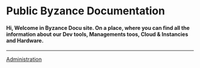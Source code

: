 # Public Byzance Documentation

#### Hi, Welcome in Byzance Docu site. On a place, where you can find all the information about our Dev tools, Managements toos, Cloud & Instancies and Hardware. 




--- 
[Administration](https://www.gitbook.com/book/byzance/public-documentation/edit)



